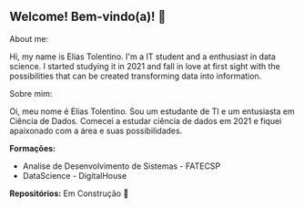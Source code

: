 ## Welcome! Bem-vindo(a)! 👋

About me:

Hi, my name is Elias Tolentino. I'm a IT student and a enthusiast in data science. I started studying it in 2021 and fall in love at first sight with the possibilities that can be created transforming data into information.

Sobre mim:

Oi, meu nome é Elias Tolentino. Sou um estudante de TI e um entusiasta em Ciência de Dados. Comecei a estudar ciência de dados em 2021 e fiquei apaixonado com a área e suas possibilidades.

**Formações:**
* Analise de Desenvolvimento de Sistemas - FATECSP
* DataScience - DigitalHouse


**Repositórios:**
Em Construção 🌱


<!--
**eTolentin0/eTolentin0** is a ✨ _special_ ✨ repository because its `README.md` (this file) appears on your GitHub profile.

Here are some ideas to get you started:

- 🔭 I’m currently working on ...
- 🌱 I’m currently learning ...
- 👯 I’m looking to collaborate on ...
- 🤔 I’m looking for help with ...
- 💬 Ask me about ...
- 📫 How to reach me: ...
- 😄 Pronouns: ...
- ⚡ Fun fact: ...
-->
